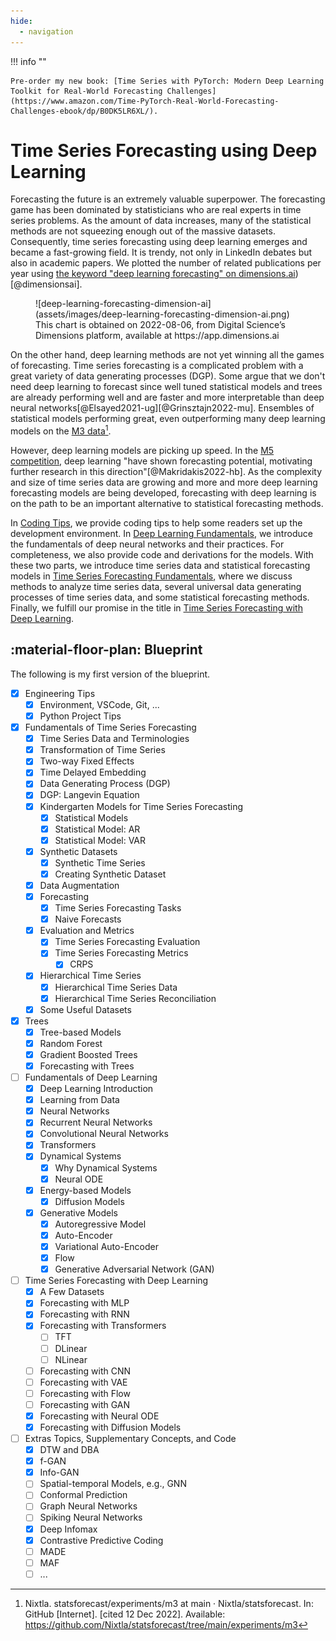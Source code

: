 ```yaml
---
hide:
  - navigation
---
```


!!! info ""

    Pre-order my new book: [Time Series with PyTorch: Modern Deep Learning Toolkit for Real-World Forecasting Challenges](https://www.amazon.com/Time-PyTorch-Real-World-Forecasting-Challenges-ebook/dp/B0DK5LR6XL/).
    

# Time Series Forecasting using Deep Learning

Forecasting the future is an extremely valuable superpower. The forecasting game has been dominated by statisticians who are real experts in time series problems. As the amount of data increases, many of the statistical methods are not squeezing enough out of the massive datasets. Consequently, time series forecasting using deep learning emerges and became a fast-growing field. It is trendy, not only in LinkedIn debates but also in academic papers. We plotted the number of related publications per year using [the keyword "deep learning forecasting" on dimensions.ai](https://app.dimensions.ai/analytics/publication/overview/timeline?search_mode=content&search_text=deep%20learning%20forecasting&search_type=kws&search_field=full_search&year_from=2015&year_to=2021)) [@dimensionsai].

<figure markdown>
  ![deep-learning-forecasting-dimension-ai](assets/images/deep-learning-forecasting-dimension-ai.png)
  <figcaption>This chart is obtained on 2022-08-06, from Digital Science’s Dimensions platform, available at https://app.dimensions.ai</figcaption>
</figure>

On the other hand, deep learning methods are not yet winning all the games of forecasting. Time series forecasting is a complicated problem with a great variety of data generating processes (DGP). Some argue that we don't need deep learning to forecast since well tuned statistical models and trees are already performing well and are faster and more interpretable than deep neural networks[@Elsayed2021-ug][@Grinsztajn2022-mu]. Ensembles of statistical models performing great, even outperforming many deep learning models on the [M3 data](https://forecasters.org/resources/time-series-data/m3-competition/)[^nixtla-m3-ensemble].

However, deep learning models are picking up speed. In the [M5 competition](https://mofc.unic.ac.cy/m5-competition/), deep learning "have shown forecasting potential, motivating further research in this direction"[@Makridakis2022-hb]. As the complexity and size of time series data are growing and more and more deep learning forecasting models are being developed, forecasting with deep learning is on the path to be an important alternative to statistical forecasting methods.

In [Coding Tips](engineering/index.md), we provide coding tips to help some readers set up the development environment. In [Deep Learning Fundamentals](deep-learning-fundamentals/index.md), we introduce the fundamentals of deep neural networks and their practices. For completeness, we also provide code and derivations for the models. With these two parts, we introduce time series data and statistical forecasting models in [Time Series Forecasting Fundamentals](time-series/index.md), where we discuss methods to analyze time series data, several universal data generating processes of time series data, and some statistical forecasting methods. Finally, we fulfill our promise in the title in [Time Series Forecasting with Deep Learning](time-series-deep-learning/index.md).


## :material-floor-plan: Blueprint

The following is my first version of the blueprint.

- [x] Engineering Tips
    - [x] Environment, VSCode, Git, ...
    - [x] Python Project Tips
- [x] Fundamentals of Time Series Forecasting
    - [x]  Time Series Data and Terminologies
    - [x]  Transformation of Time Series
    - [x]  Two-way Fixed Effects
    - [x]  Time Delayed Embedding
    - [x]  Data Generating Process (DGP)
    - [x]  DGP: Langevin Equation
    - [x]  Kindergarten Models for Time Series Forecasting
        - [x] Statistical Models
        - [x] Statistical Model: AR
        - [x] Statistical Model: VAR
    - [x] Synthetic Datasets
        - [x] Synthetic Time Series
        - [x] Creating Synthetic Dataset
    - [x] Data Augmentation
    - [x] Forecasting
        - [x] Time Series Forecasting Tasks
        - [x] Naive Forecasts
    - [x] Evaluation and Metrics
        - [x] Time Series Forecasting Evaluation
        - [x] Time Series Forecasting Metrics
            - [x] CRPS
    - [x] Hierarchical Time Series
        - [x] Hierarchical Time Series Data
        - [x] Hierarchical Time Series Reconciliation
    - [x] Some Useful Datasets
- [x] Trees
    - [x] Tree-based Models
    - [x] Random Forest
    - [x] Gradient Boosted Trees
    - [x] Forecasting with Trees
- [ ] Fundamentals of Deep Learning
    - [x] Deep Learning Introduction
    - [x] Learning from Data
    - [x] Neural Networks
    - [x] Recurrent Neural Networks
    - [x] Convolutional Neural Networks
    - [x] Transformers
    - [x] Dynamical Systems
        - [x] Why Dynamical Systems
        - [x] Neural ODE
    - [x] Energy-based Models
        - [x] Diffusion Models
    - [x] Generative Models
        - [x] Autoregressive Model
        - [x] Auto-Encoder
        - [x] Variational Auto-Encoder
        - [x] Flow
        - [x] Generative Adversarial Network (GAN)
- [ ] Time Series Forecasting with Deep Learning
    - [x] A Few Datasets
    - [x] Forecasting with MLP
    - [x] Forecasting with RNN
    - [x] Forecasting with Transformers
        - [ ] TFT
        - [ ] DLinear
        - [ ] NLinear
    - [ ] Forecasting with CNN
    - [ ] Forecasting with VAE
    - [ ] Forecasting with Flow
    - [ ] Forecasting with GAN
    - [x] Forecasting with Neural ODE
    - [x] Forecasting with Diffusion Models
- [ ] Extras Topics, Supplementary Concepts, and Code
    - [x] DTW and DBA
    - [x] f-GAN
    - [x] Info-GAN
    - [ ] Spatial-temporal Models, e.g., GNN
    - [ ] Conformal Prediction
    - [ ] Graph Neural Networks
    - [ ] Spiking Neural Networks
    - [x] Deep Infomax
    - [x] Contrastive Predictive Coding
    - [ ] MADE
    - [ ] MAF
    - [ ] ...

[^nixtla-m3-ensemble]: Nixtla. statsforecast/experiments/m3 at main · Nixtla/statsforecast. In: GitHub [Internet]. [cited 12 Dec 2022]. Available: https://github.com/Nixtla/statsforecast/tree/main/experiments/m3
